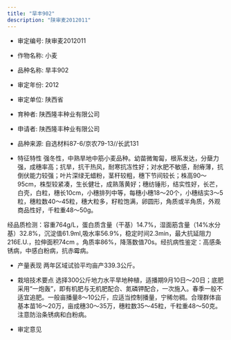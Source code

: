 ```yaml
---
title: "旱丰902"
description: "陕审麦2012011"
---
```

* 审定编号:  陕审麦2012011

*  作物名称:  小麦

*  品种名称:  旱丰902

*  审定年份:  2012

*  审定单位:  陕西省

* 育种者:  陕西隆丰种业有限公司

*  申请者:  陕西隆丰种业有限公司

*  品种来源:  自选材料87-6/京农79-13//长武131

*  特征特性
强冬性，中熟旱地中筋小麦品种。幼苗微匍匐，根系发达，分蘖力强，成穗率高；抗旱，抗干热风，耐寒抗冻性好；对水肥不敏感，耐瘠薄，抗倒伏能力较强；叶片深绿无蜡粉，茎秆较粗，穗下节间较长；株高90～95cm，株型较紧凑，生长健壮，成熟落黄好；穗纺锤形，结实性好，长芒，白壳，白粒，穗长10cm，小穗排列中等，每穗小穗18～20个，小穗结实3～5粒，穗粒数40～45粒，穗大粒多，籽粒饱满，卵圆形，角质或半角质，外观商品性好，千粒重48～50g。
经品质检测：容重764g/L，蛋白质含量（干基）14.7%，湿面筋含量（14%水分基）32.8%，沉淀值61.9ml,吸水率56.9%，稳定时间2.3min，最大抗延阻力216E.U.，拉伸面积74cm 。角质率86%，降落数值70s。经抗病性鉴定：高感条锈病，中感白粉病，抗赤霉病。

*  产量表现
两年区域试验平均亩产339.3公斤。

*  栽培技术要点
选择300公斤地力水平旱地种植，适播期9月10日～20日；底肥采用“一炮轰”，即有机肥与无机肥配合、氮磷钾配合，一次施入。春季一般不适宜追肥。一般亩播量8～10公斤，应适当控制播量，宁稀勿稠。合理群体亩基本苗16～20万，亩成穗30～35万，穗粒数35～45粒，千粒重48～50克。注意防治条锈病和白粉病。

*  审定意见

